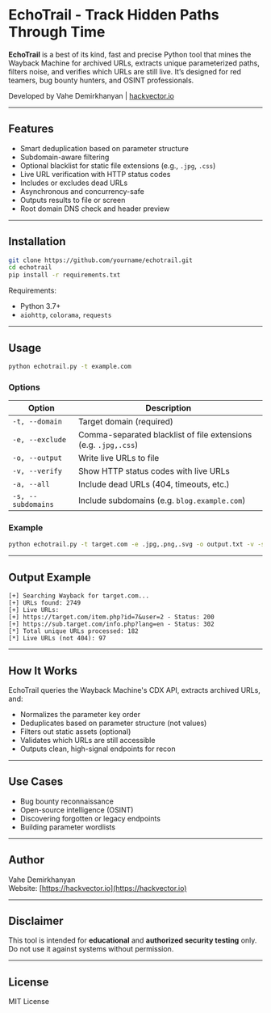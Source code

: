 # EchoTrail - Track Hidden Paths Through Time

**EchoTrail** is a best of its kind, fast and precise Python tool that mines the Wayback Machine for archived URLs, extracts unique parameterized paths, filters noise, and verifies which URLs are still live. It’s designed for red teamers, bug bounty hunters, and OSINT professionals.

Developed by Vahe Demirkhanyan | [hackvector.io](https://hackvector.io)

---

## Features

- Smart deduplication based on parameter structure
- Subdomain-aware filtering
- Optional blacklist for static file extensions (e.g., `.jpg`, `.css`)
- Live URL verification with HTTP status codes
- Includes or excludes dead URLs
- Asynchronous and concurrency-safe
- Outputs results to file or screen
- Root domain DNS check and header preview

---

## Installation

```bash
git clone https://github.com/yourname/echotrail.git
cd echotrail
pip install -r requirements.txt
```

Requirements:
- Python 3.7+
- `aiohttp`, `colorama`, `requests`

---

## Usage

```bash
python echotrail.py -t example.com
```

### Options

| Option             | Description                                                  |
|-------------------|--------------------------------------------------------------|
| `-t, --domain`     | Target domain (required)                                     |
| `-e, --exclude`    | Comma-separated blacklist of file extensions (e.g. `.jpg,.css`) |
| `-o, --output`     | Write live URLs to file                                      |
| `-v, --verify`     | Show HTTP status codes with live URLs                        |
| `-a, --all`        | Include dead URLs (404, timeouts, etc.)                      |
| `-s, --subdomains` | Include subdomains (e.g. `blog.example.com`)                 |

### Example

```bash
python echotrail.py -t target.com -e .jpg,.png,.svg -o output.txt -v -s
```

---

## Output Example

```
[+] Searching Wayback for target.com...
[+] URLs found: 2749
[+] Live URLs:
[+] https://target.com/item.php?id=7&user=2 - Status: 200
[+] https://sub.target.com/info.php?lang=en - Status: 302
[*] Total unique URLs processed: 182
[*] Live URLs (not 404): 97
```

---

## How It Works

EchoTrail queries the Wayback Machine's CDX API, extracts archived URLs, and:

- Normalizes the parameter key order
- Deduplicates based on parameter structure (not values)
- Filters out static assets (optional)
- Validates which URLs are still accessible
- Outputs clean, high-signal endpoints for recon

---

## Use Cases

- Bug bounty reconnaissance
- Open-source intelligence (OSINT)
- Discovering forgotten or legacy endpoints
- Building parameter wordlists

---

## Author

Vahe Demirkhanyan  
Website: [https://hackvector.io](https://hackvector.io)  

---

## Disclaimer

This tool is intended for **educational** and **authorized security testing** only. Do not use it against systems without permission.

---

## License

MIT License
